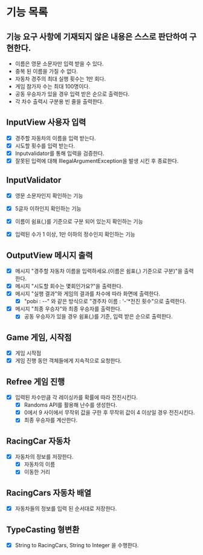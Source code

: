 # 기능 목록

## 기능 요구 사항에 기재되지 않은 내용은 스스로 판단하여 구현한다.

- 이름은 영문 소문자만 입력 받을 수 있다.
- 중복 된 이름을 가질 수 없다.
- 자동차 경주의 최대 실행 횟수는 1만 회다.
- 게임 참가자 수는 최대 100명이다.
- 공동 우승자가 있을 경우 입력 받은 순으로 출력한다.
- 각 차수 출력시 구분용 빈 줄을 출력한다.

## InputView 사용자 입력

- [x] 경주할 자동차의 이름을 입력 받는다.
- [x] 시도할 횟수를 입력 받는다.
- [x] Inputvalidator를 통해 입력을 검증한다.
- [x] 잘못된 입력에 대해 IllegalArgumentException을 발생 시킨 후 종료한다.

## InputValidator

- [x] 영문 소문자인지 확인하는 기능
- [x] 5글자 이하인지 확인하는 기능
- [x] 이름이 쉼표(,)를 기준으로 구분 되어 있는지 확인하는 기능


- [x] 입력된 수가 1 이상, 1만 이하의 정수인지 확인하는 기능

## OutputView 메시지 출력

- [x] 메시지 "경주할 자동차 이름을 입력하세요.(이름은 쉼표(,) 기준으로 구분)"을 출력한다.
- [x] 메시지 "시도할 회수는 몇회인가요?"을 출력한다.
- [x] 메시지 "실행 결과"와 게임의 결과를 차수에 따라 화면에 출력한다.
    - [x] "pobi : --" 와 같은 방식으로 "경주차 이름 : '-'*전진 횟수"으로 출력한다.
- [x] 메시지 "최종 우승자"와 최종 우승자를 출력한다.
    - [x] 공동 우승자가 있을 경우 쉼표(,)를 기준, 입력 받은 순으로 출력한다.

## Game 게임, 시작점

- [x] 게임 시작점
- [x] 게임 진행 동안 객체들에게 지속적으로 요청한다.

## Refree 게임 진행

- [x] 입력된 차수만큼 각 레이싱카를 확률에 따라 전진시킨다.
    - [x] Randoms API를 활용해 난수를 생성한다.
    - [x] 0에서 9 사이에서 무작위 값을 구한 후 무작위 값이 4 이상일 경우 전진시킨다.
    - [x] 최종 우승자를 계산한다.

## RacingCar 자동차

- [x] 자동차의 정보를 저장한다.
    - [x] 자동차의 이름
    - [x] 이동한 거리

## RacingCars 자동차 배열

- [x] 자동차들의 정보를 입력 된 순서대로 저장한다.

## TypeCasting 형변환

- [x] String to RacingCars, String to Integer 을 수행한다.
